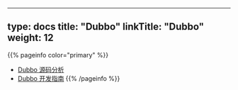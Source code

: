 
---
type: docs
title: "Dubbo"
linkTitle: "Dubbo"
weight: 12
---

{{% pageinfo color="primary" %}}
- [Dubbo 源码分析](https://segmentfault.com/blog/dubboanalysis)
- [Dubbo 开发指南](https://dubbo.apache.org/zh/docsv2.7/dev/)
{{% /pageinfo %}}
